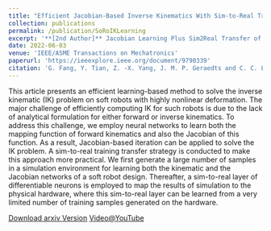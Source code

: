 ```yaml
---
title: "Efficient Jacobian-Based Inverse Kinematics With Sim-to-Real Transfer of Soft Robots by Learning"
collection: publications
permalink: /publication/SoRoIKLearning
excerpt: '**[2nd Author]** Jacobian Learning Plus Sim2Real Transfer of Soft Robots'
date: 2022-06-03
venue: 'IEEE/ASME Transactions on Mechatronics'
paperurl: 'https://ieeexplore.ieee.org/document/9790339'
citation: 'G. Fang, Y. Tian, Z. -X. Yang, J. M. P. Geraedts and C. C. L. Wang, "Efficient Jacobian-Based Inverse Kinematics With Sim-to-Real Transfer of Soft Robots by Learning," in IEEE/ASME Transactions on Mechatronics, 2022'
---
```

This article presents an efficient learning-based method to solve the inverse kinematic (IK) problem on soft robots with highly nonlinear deformation. The major challenge of efficiently computing IK for such robots is due to the lack of analytical formulation for either forward or inverse kinematics. 
To address this challenge, we employ neural networks to learn both the mapping function of forward kinematics and also the Jacobian of this function. As a result, Jacobian-based iteration can be applied to solve the IK problem. A sim-to-real training transfer strategy is conducted to make this approach more practical. 
We first generate a large number of samples in a simulation environment for learning both the kinematic and the Jacobian networks of a soft robot design. Thereafter, a sim-to-real layer of differentiable neurons is employed to map the results of simulation to the physical hardware, 
where this sim-to-real layer can be learned from a very limited number of training samples generated on the hardware.

[Download arxiv Version](https://arxiv.org/pdf/2012.13965.pdf)
[Video@YouTube](https://www.youtube.com/watch?v=vv7u0SkDXCQ&feature=youtu.be)